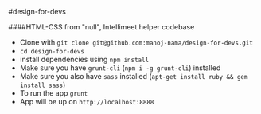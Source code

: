 #design-for-devs

####HTML-CSS from "null", Intellimeet helper codebase

* Clone with `git clone git@github.com:manoj-nama/design-for-devs.git`
* `cd design-for-devs`
* install dependencies using `npm install`
* Make sure you have `grunt-cli` (`npm i -g grunt-cli`) installed
* Make sure you also have `sass` installed (`apt-get install ruby && gem install sass`)
* To run the app `grunt`
* App will be up on `http://localhost:8888`